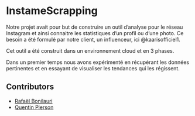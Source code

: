 # InstameScrapping

Notre projet avait pour but de construire un outil d’analyse pour le réseau Instagram et ainsi connaitre les statistiques d’un profil ou d’une photo. 
Ce besoin a été formulé par notre client, un influenceur, ici @kaarisofficiel1.

Cet outil a été construit dans un environnement cloud et en 3 phases.

Dans un premier temps nous avons expérimenté en récupérant les données pertinentes et en essayant de visualiser les tendances qui les régissent.




## Contributors
- [Rafaël Bonilauri](https://github.com/RBonilauri)
- [Quentin Pierson](https://github.com/quentin-pierson)


